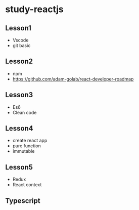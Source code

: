 # study-reactjs

## Lesson1
- Vscode
- git basic

## Lesson2
- npm
- https://github.com/adam-golab/react-developer-roadmap

## Lesson3
- Es6
- Clean code

## Lesson4
- create react app
- pure function
- immutable

## Lesson5
- Redux
- React context

## Typescript
